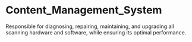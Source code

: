 # Content_Management_System
 Responsible for diagnosing, repairing, maintaining, and upgrading all scanning hardware and software, while ensuring its optimal performance. 
